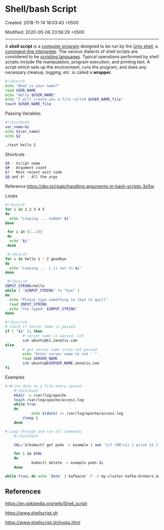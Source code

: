 # Shell/bash Script

Created: 2018-11-14 18:03:43 +0500

Modified: 2020-05-06 23:56:29 +0500

---

A **shell script** is a [computer program](https://en.wikipedia.org/wiki/Computer_program) designed to be run by the [Unix shell](https://en.wikipedia.org/wiki/Unix_shell), a [command-line interpreter](https://en.wikipedia.org/wiki/Command-line_interpreter). The various dialects of shell scripts are considered to be [scripting languages](https://en.wikipedia.org/wiki/Scripting_language). Typical operations performed by shell scripts include file manipulation, program execution, and printing text. A script which sets up the environment, runs the program, and does any necessary cleanup, logging, etc. is called a **wrapper**.

```bash
#!/bin/sh
echo "What is your name?"
read USER_NAME
echo "Hello $USER_NAME"
echo "I will create you a file called $USER_NAME_file"
touch $USER_NAME_file
```

Passing Variables

```bash
#!/bin/bash
var_name=$1
echo ${var_name}
echo $2

./test hello 2
```

Shortcuts

```bash
$0 - Script name
$# - Argument count
$? - Most recent exit code
$@ and $* - All the args
```

Reference
    <https://dev.to/rpalo/handling-arguments-in-bash-scripts-3o5m>

Loops

```bash
#!/bin/sh
for i in 1 2 3 4 5
do
  echo "Looping ... number $i"
done

 for i in {1..10}
 do
  echo "$i"
 done

 #!/bin/sh
for i in hello 1 * 2 goodbye
do
  echo "Looping ... i is set to $i"
done

 #!/bin/sh
INPUT_STRING=hello
while [ "$INPUT_STRING" != "bye" ]
do
  echo "Please type something in (bye to quit)"
  read INPUT_STRING
  echo "You typed: $INPUT_STRING"
done

#!/bin/zsh
# check if server name is passed
if [ "$1" ]; then
        # server name is passed, ssh
        ssh ubuntu@$1.zenatix.com
else
        # get server name since not passed
        echo "Enter server name to ssh - "
        read SERVER_NAME
        ssh ubuntu@$SERVER_NAME.zenatix.com
fi
```

Examples

```bash
# Write date to a file every second
    #!/bin/bash
    mkdir -p /var/log/apache
    touch /var/log/apache/access.log
    while true
    do
            echo $(date) >> /var/log/apache/access.log
        sleep 1
    done

# Loop through and run all commands
    #!/bin/bash

    VAL="$(kubectl get pods -n example | awk '{if (NR!=1) { print $1 }}')"

    for i in $VAL
    do
            kubectl delete -n example pods $i
    done

while true; do echo `date` | kafkacat -P -b my-cluster-kafka-brokers.kafka:9092 -t test; done
```

## References

<https://en.wikipedia.org/wiki/Shell_script>

<https://www.shellscript.sh>

<https://www.shellscript.sh/loops.html>
